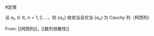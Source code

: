 #定理 

设 $a_{n}\in \mathbb{R}, \; n=1,2,\dots$，则 $\{ a_{n} \}$ 收敛当且仅当 $\{ a_{n} \}$ 为 Cauchy 列（柯西列）

From: [[柯西列]]，[[数列敛散性]]
